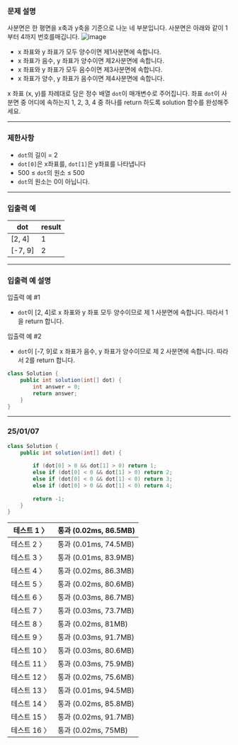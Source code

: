 ### **문제 설명**

사분면은 한 평면을 x축과 y축을 기준으로 나눈 네 부분입니다. 사분면은 아래와 같이 1부터 4까지 번호를매깁니다.
![image](https://github.com/user-attachments/assets/8637070d-6543-4e84-832c-410047ccfb39)
- x 좌표와 y 좌표가 모두 양수이면 제1사분면에 속합니다.
- x 좌표가 음수, y 좌표가 양수이면 제2사분면에 속합니다.
- x 좌표와 y 좌표가 모두 음수이면 제3사분면에 속합니다.
- x 좌표가 양수, y 좌표가 음수이면 제4사분면에 속합니다.

x 좌표 (x, y)를 차례대로 담은 정수 배열 `dot`이 매개변수로 주어집니다. 좌표 `dot`이 사분면 중 어디에 속하는지 1, 2, 3, 4 중 하나를 return 하도록 solution 함수를 완성해주세요.

---

### **제한사항**

- `dot`의 길이 = 2
- `dot[0]`은 x좌표를, `dot[1]`은 y좌표를 나타냅니다
- 500 ≤ `dot`의 원소 ≤ 500
- `dot`의 원소는 0이 아닙니다.

---

### **입출력 예**

| dot | result |
| --- | --- |
| [2, 4] | 1 |
| [-7, 9] | 2 |

---

### **입출력 예 설명**

입출력 예 #1

- `dot`이 [2, 4]로 x 좌표와 y 좌표 모두 양수이므로 제 1 사분면에 속합니다. 따라서 1을 return 합니다.

입출력 예 #2

- `dot`이 [-7, 9]로 x 좌표가 음수, y 좌표가 양수이므로 제 2 사분면에 속합니다. 따라서 2를 return 합니다.

```java
class Solution {
    public int solution(int[] dot) {
        int answer = 0;
        return answer;
    }
}
```

---

### 25/01/07

```java
class Solution {
    public int solution(int[] dot) {
        
        if (dot[0] > 0 && dot[1] > 0) return 1;
        else if (dot[0] < 0 && dot[1] > 0) return 2;
        else if (dot[0] < 0 && dot[1] < 0) return 3;
        else if (dot[0] > 0 && dot[1] < 0) return 4;
        
        return -1;
    }
}
```

| 테스트 1 〉 | 통과 (0.02ms, 86.5MB) |
| --- | --- |
| 테스트 2 〉 | 통과 (0.01ms, 74.5MB) |
| 테스트 3 〉 | 통과 (0.01ms, 83.9MB) |
| 테스트 4 〉 | 통과 (0.02ms, 86.3MB) |
| 테스트 5 〉 | 통과 (0.02ms, 80.6MB) |
| 테스트 6 〉 | 통과 (0.03ms, 86.7MB) |
| 테스트 7 〉 | 통과 (0.03ms, 73.7MB) |
| 테스트 8 〉 | 통과 (0.02ms, 81MB) |
| 테스트 9 〉 | 통과 (0.03ms, 91.7MB) |
| 테스트 10 〉 | 통과 (0.03ms, 80.6MB) |
| 테스트 11 〉 | 통과 (0.03ms, 75.9MB) |
| 테스트 12 〉 | 통과 (0.02ms, 75.6MB) |
| 테스트 13 〉 | 통과 (0.01ms, 94.5MB) |
| 테스트 14 〉 | 통과 (0.02ms, 85.8MB) |
| 테스트 15 〉 | 통과 (0.02ms, 91.7MB) |
| 테스트 16 〉 | 통과 (0.02ms, 75MB) |